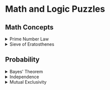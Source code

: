 # Math and Logic Puzzles

## Math Concepts
<details>
    <summary>Prime Number Law</summary>

- Every positive integer can be decomposed into a product of primes
- In order for a number `x` to divide a number `y`, `(y/x)` or `y%x = 0`,
<br />all primes in `x`'s prime factorization must be in `y`'s prime factorization

</details>

<details>
    <summary>Sieve of Eratosthenes</summary>

- Highly efficient way to generate a list of primes
- It works by recognizing that all non-prime numbers are divisible by a prime number

</details>

## Probability

<details>
    <summary>Bayes' Theorem</summary>

![BayesTheorem](BayesTheorem.png)

</details>

<details>
    <summary>Independence</summary>

- If A and B are independent, then `P(A and B) = P(A) * P(B)`
- _If one event tells nothing about the other event._

</details>

<details>
    <summary>Mutual Exclusivity</summary>

- If A and B are mutually exclusive, then `P(A or B) = P(A) + P(B)`
- and `P(A and B) = 0`
- _If one event occurs, then the other cannot occur._

</details>
